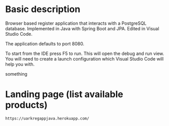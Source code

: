  # Basic description
Browser based register application that interacts with a PostgreSQL database. Implemented in Java with Spring Boot and JPA. Edited in Visual Studio Code.  
  
The application defaults to port 8080.

To start from the IDE press F5 to run. This will open the debug and run view. You will need to create a launch configuration which Visual Studio Code will help you with.  

something
 # Landing page (list available products)
`https://uarkregappjava.herokuapp.com/`